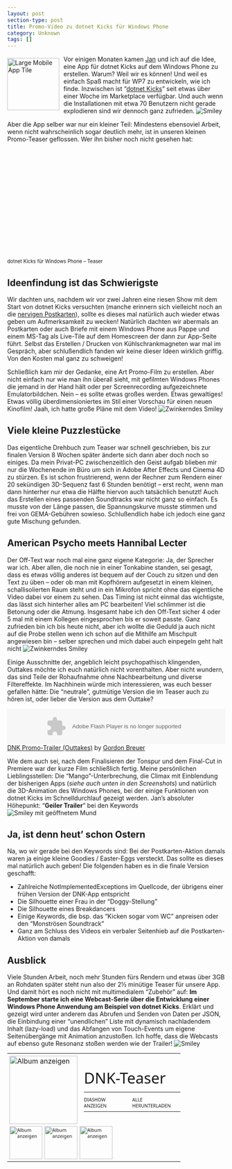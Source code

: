 ```yaml
---
layout: post
section-type: post
title: Promo-Video zu dotnet Kicks für Windows Phone
category: Unknown
tags: []
---
```

<p><img style="background-image: none; margin: 6px 10px 0px 0px; padding-left: 0px; padding-right: 0px; display: inline; float: left; padding-top: 0px; border: 0px;" title="Large Mobile App Tile" src="http://anheledirwp.blob.core.windows.net/wordpress/2011/08/Large-Mobile-App-Tile.png" border="0" alt="Large Mobile App Tile" width="120" height="120" align="left" />Vor einigen Monaten kamen <a href="http://blog.jan-welker.de/">Jan</a> und ich auf die Idee, eine App f&uuml;r dotnet Kicks auf dem Windows Phone zu erstellen. Warum? Weil wir es k&ouml;nnen! Und weil es einfach Spa&szlig; macht f&uuml;r WP7 zu entwickeln, wie ich finde. Inzwischen ist &ldquo;<a href="/page/APP-dotnet-Kicks.aspx">dotnet Kicks</a>&rdquo; seit etwas &uuml;ber einer Woche im Marketplace verf&uuml;gbar. Und auch wenn die Installationen mit etwa 70 Benutzern nicht gerade explodieren sind wir dennoch ganz zufrieden. <img class="wlEmoticon wlEmoticon-smile" style="border-style: none;" src="http://anheledirwp.blob.core.windows.net/wordpress/2011/08/wlEmoticon-smile1.png" alt="Smiley" /></p>
<p>Aber die App selber war nur ein kleiner Teil: Mindestens ebensoviel Arbeit, wenn nicht wahrscheinlich sogar deutlich mehr, ist in unseren kleinen Promo-Teaser geflossen. Wer ihn bisher noch nicht gesehen hat:</p>
<div id="scid:5737277B-5D6D-4f48-ABFC-DD9C333F4C5D:5a20c757-f57d-4f3c-878b-ec2b10147526" class="wlWriterEditableSmartContent" style="margin: 0px; display: inline; float: none; padding: 0px;">
<div>
<object width="448" height="252">
<param name="movie" value="http://www.youtube.com/v/2B_9f0MXxhQ?hl=en&amp;hd=1" /><embed type="application/x-shockwave-flash" width="448" height="252" src="http://www.youtube.com/v/2B_9f0MXxhQ?hl=en&amp;hd=1"/>
</object>
</div>
<div style="width: 448px; clear: both; font-size: .8em;">dotnet Kicks f&uuml;r Windows Phone &ndash; Teaser</div>
</div>
<h2>Ideenfindung ist das Schwierigste</h2>
<p>Wir dachten uns, nachdem wir vor zwei Jahren eine riesen Show mit dem Start von dotnet Kicks versuchten (manche erinnern sich vielleicht noch an die <a href="/post/2009/03/19/Mea-culpa-mea-culpa-mea-maxima-culpa.aspx">nervigen Postkarten</a>), sollte es dieses mal nat&uuml;rlich auch wieder etwas geben um Aufmerksamkeit zu wecken! Nat&uuml;rlich dachten wir abermals an Postkarten oder auch Briefe mit einem Windows Phone aus Pappe und einem MS-Tag als Live-Tile auf dem Homescreen der dann zur App-Seite f&uuml;hrt. Selbst das Erstellen / Drucken von K&uuml;hlschrankmagneten war mal im Gespr&auml;ch, aber schlu&szlig;endlich fanden wir keine dieser Ideen wirklich griffig. Von den Kosten mal ganz zu schweigen!</p>
<p>Schlie&szlig;lich kam mir der Gedanke, eine Art Promo-Film zu erstellen. Aber nicht einfach nur wie man ihn &uuml;berall sieht, mit gefilmten Windows Phones die jemand in der Hand h&auml;lt oder per Screenrecording aufgezeichnete Emulatorbildchen. Nein &ndash; es sollte etwas gro&szlig;es werden. Etwas gewaltiges! Etwas v&ouml;llig &uuml;berdimensioniertes im Stil einer Vorschau f&uuml;r einen neuen Kinofilm! Jaah, ich hatte gro&szlig;e Pl&auml;ne mit dem Video! <img class="wlEmoticon wlEmoticon-winkingsmile" style="border-style: none;" src="http://anheledirwp.blob.core.windows.net/wordpress/2011/08/wlEmoticon-winkingsmile.png" alt="Zwinkerndes Smiley" /></p>
<h2>Viele kleine Puzzlest&uuml;cke</h2>
<p>Das eigentliche Drehbuch zum Teaser war schnell geschrieben, bis zur finalen Version 8 Wochen sp&auml;ter &auml;nderte sich dann aber doch noch so einiges. Da mein Privat-PC zwischenzeitlich den Geist aufgab blieben mir nur die Wochenende im B&uuml;ro um sich in Adobe After Effects und Cinema 4D zu st&uuml;rzen. Es ist schon frustrierend, wenn der Rechner zum Rendern einer 20 sek&uuml;ndigen 3D-Sequenz fast 6 Stunden ben&ouml;tigt &ndash; erst recht, wenn man dann hinterher nur etwa die H&auml;lfte hiervon auch tats&auml;chlich benutzt! Auch das Erstellen eines passenden Soundtracks war nicht ganz so einfach. Es musste von der L&auml;nge passen, die Spannungskurve musste stimmen und frei von GEMA-Geb&uuml;hren sowieso. Schlu&szlig;endlich habe ich jedoch eine ganz gute Mischung gefunden.</p>
<h2>American Psycho meets Hannibal Lecter</h2>
<p>Der Off-Text war noch mal eine ganz eigene Kategorie: Ja, der Sprecher war ich. Aber allen, die noch nie in einer Tonkabine standen, sei gesagt, dass es etwas v&ouml;llig anderes ist bequem auf der Couch zu sitzen und den Text zu &uuml;ben &ndash; oder ob man mit Kopfh&ouml;rern aufgesetzt in einem kleinen, schallisolierten Raum steht und in ein Mikrofon spricht ohne das eigentliche Video dabei vor einem zu sehen. Das Timing ist nicht einmal das wichtigste, das l&auml;sst sich hinterher alles am PC bearbeiten! Viel schlimmer ist die Betonung oder die Atmung. Insgesamt habe ich den Off-Text sicher 4 oder 5 mal mit einem Kollegen eingesprochen bis er soweit passte. Ganz zufrieden bin ich bis heute nicht, aber ich wollte die Geduld ja auch nicht auf die Probe stellen wenn ich schon auf die Mithilfe am Mischpult angewiesen bin &ndash; selber sprechen und mich dabei auch einpegeln geht halt nicht <img class="wlEmoticon wlEmoticon-winkingsmile" style="border-style: none;" src="http://anheledirwp.blob.core.windows.net/wordpress/2011/08/wlEmoticon-winkingsmile.png" alt="Zwinkerndes Smiley" /></p>
<p>Einige Ausschnitte der, angeblich leicht psychopathisch klingenden, Outtakes m&ouml;chte ich euch nat&uuml;rlich nicht vorenthalten. Aber nicht wundern, das sind Teile der Rohaufnahme ohne Nachbearbeitung und diverse Filtereffekte. Im Nachhinein w&uuml;rde mich interessieren, was euch besser gefallen h&auml;tte: Die &ldquo;neutrale&rdquo;, gutm&uuml;tige Version die im Teaser auch zu h&ouml;ren ist, oder lieber die Version aus dem Outtake?</p>
<p>
<object width="100%" height="81">
<param name="movie" value="http://player.soundcloud.com/player.swf?url=http%3A%2F%2Fapi.soundcloud.com%2Ftracks%2F22295055&amp;show_comments=true&amp;auto_play=false&amp;color=00adff" />
<param name="allowscriptaccess" value="always" /> <embed type="application/x-shockwave-flash" width="100%" height="81" src="http://player.soundcloud.com/player.swf?url=http%3A%2F%2Fapi.soundcloud.com%2Ftracks%2F22295055&amp;show_comments=true&amp;auto_play=false&amp;color=00adff" allowscriptaccess="always"/>
</object>
<span><a href="http://soundcloud.com/gordon-breuer/dnk-trailer-outtakes">DNK Promo-Trailer (Outtakes)</a> by <a href="http://soundcloud.com/gordon-breuer">Gordon Breuer</a></span></p>
<p>Wie dem auch sei, nach dem Finalisieren der Tonspur und dem Final-Cut in Premiere war der kurze Film schlie&szlig;lich fertig. Meine pers&ouml;nlichen Lieblingsstellen: Die &ldquo;Mango&rdquo;-Unterbrechung, die Climax mit Einblendung der bisherigen Apps (<em>siehe auch unten in den Screenshots</em>) und nat&uuml;rlich die 3D-Animation des Windows Phones, bei der einige Funktionen von dotnet Kicks im Schnelldurchlauf gezeigt werden. Jan&rsquo;s absoluter H&ouml;hepunkt: &ldquo;<strong>Geiler Trailer</strong>&rdquo; bei den Keywords <img class="wlEmoticon wlEmoticon-openmouthedsmile" style="border-style: none;" src="http://anheledirwp.blob.core.windows.net/wordpress/2011/08/wlEmoticon-openmouthedsmile.png" alt="Smiley mit ge&ouml;ffnetem Mund" /></p>
<h2>Ja, ist denn heut&rsquo; schon Ostern</h2>
<p>Na, wo wir gerade bei den Keywords sind: Bei der Postkarten-Aktion damals waren ja einige kleine Goodies / Easter-Eggs versteckt. Das sollte es dieses mal nat&uuml;rlich auch geben! Die folgenden haben es in die finale Version geschafft:</p>
<ul>
<li>Zahlreiche NotImplementedExceptions im Quellcode, der &uuml;brigens einer fr&uuml;hen Version der DNK-App entspricht </li>
<li>Die Silhouette einer Frau in der &ldquo;Doggy-Stellung&rdquo; </li>
<li>Die Silhouette eines Breakdancers </li>
<li>Einige Keywords, die bsp. das &ldquo;Kicken sogar vom WC&rdquo; anpreisen oder den &ldquo;Monstr&ouml;sen Soundtrack&rdquo; </li>
<li>Ganz am Schluss des Videos ein verbaler Seitenhieb auf die Postkarten-Aktion von damals </li>
</ul>
<h2>Ausblick</h2>
<p>Viele Stunden Arbeit, noch mehr Stunden f&uuml;rs Rendern und etwas &uuml;ber 3GB an Rohdaten sp&auml;ter steht nun also der 2&frac12; min&uuml;tige Teaser f&uuml;r unsere App. Und damit h&ouml;rt es noch nicht mit multimedialem &ldquo;Zubeh&ouml;r&rdquo; auf: <strong>Im September starte ich eine Webcast-Serie &uuml;ber die Entwicklung einer Windows Phone Anwendung am Beispiel von dotnet Kicks</strong>. Erkl&auml;rt und gezeigt wird unter anderem das Abrufen und Senden von Daten per JSON, die Einbindung einer &ldquo;unendlichen&rdquo; Liste mit dynamisch nachladendem Inhalt (lazy-load) und das Abfangen von Touch-Events um eigene Seiten&uuml;berg&auml;nge mit Animation anzusto&szlig;en. Ich hoffe, dass die Webcasts auf ebenso gute Resonanz sto&szlig;en werden wie der Trailer! <img class="wlEmoticon wlEmoticon-smile" style="border-style: none;" src="http://anheledirwp.blob.core.windows.net/wordpress/2011/08/wlEmoticon-smile1.png" alt="Smiley" /></p>
<div id="scid:66721397-FF69-4ca6-AEC4-17E6B3208830:53f6abac-cd06-42c9-9d56-cf6a0fdb88b5" class="wlWriterEditableSmartContent" style="margin: 0px; display: inline; float: none; padding: 0px;">
<table style="outline: none; border-style: none; margin: 0px; padding: 0px; width: 400px; border-collapse: collapse;" border="0" cellspacing="0" cellpadding="0">
<tbody>
<tr>
<td style="outline: none; border-style: none; margin: 0px; padding: 5px 0px 5px 5px; width: 157px; vertical-align: bottom;" colspan="2"><a style="outline: none; border-style: none; margin: 0px; padding: 0px;" href="https://skydrive.live.com/redir.aspx?cid=05e2b49731ef1d07&amp;page=play&amp;resid=5E2B49731EF1D07!20736&amp;parid=5E2B49731EF1D07!20735&amp;type=1&amp;Bsrc=Photomail&amp;Bpub=SDX.Photos&amp;authkey=xl!poU6kzwE%24" target="_blank"> <img style="outline: none; border-style: none; padding: 0px; margin: 0px; border: 0px; background: none; background-image: none; vertical-align: bottom;" title="Album anzeigen" src="http://anheledirwp.blob.core.windows.net/wordpress/2011/08/106662514948A8356Db9a09f0c-1222-47dc-a1c3-c1eb1388c06f.png" border="0" alt="Album anzeigen" width="157" height="157" /></a></td>
<td style="vertical-align: middle; margin: 0px; padding: 5px 5px 5px 0px; outline: none; border-style: none; width: 223px;" colspan="3">
<div style="margin-left: 10px; top: -3%;">
<div style="width: 223px; overflow: visible;"><a style="text-decoration: none;" href="https://skydrive.live.com/redir.aspx?cid=05e2b49731ef1d07&amp;page=browse&amp;resid=5E2B49731EF1D07!20735&amp;type=5&amp;authkey=xl!poU6kzwE%24&amp;Bsrc=Photomail&amp;Bpub=SDX.Photos" target="_blank"><span style="line-height: 1.26em; padding: 0px; width: 223px; font-size: 26pt; font-family: 'Segoe UI', helvetica, arial, sans-serif;">DNK-Teaser</span></a></div>
<div style="padding: 10px 0px 0px 0px; margin: 0px;">
<table style="margin: 0px; padding: 0px; outline: none; border-style: none; border-collapse: collapse; width: auto;" border="0" cellspacing="0" cellpadding="0">
<tbody>
<tr>
<td style="vertical-align: top; outline: none; border-style: none; margin: 0px; padding: 10px 15px 6px 0px;"><a style="font-family: 'Segoe UI', helvetica, arial, sans-serif; font-size: 8pt; outline: none; border-style: none; text-decoration: none; padding: 0px; margin: 0px;" href="https://skydrive.live.com/redir.aspx?cid=05e2b49731ef1d07&amp;page=play&amp;resid=5E2B49731EF1D07!20735&amp;type=5&amp;authkey=xl!poU6kzwE%24&amp;Bsrc=Photomail&amp;Bpub=SDX.Photos" target="_blank">DIASHOW ANZEIGEN</a></td>
<td style="vertical-align: top; outline: none; border-style: none; margin: 0px; padding: 10px 0px 6px 0px;"><a style="font-family: 'Segoe UI', helvetica, arial, sans-serif; font-size: 8pt; outline: none; border-style: none; text-decoration: none; padding: 0px; margin: 0px;" href="https://skydrive.live.com/redir.aspx?cid=05e2b49731ef1d07&amp;page=downloadphotos&amp;resid=5E2B49731EF1D07!20735&amp;type=5&amp;Bsrc=Photomail&amp;Bpub=SDX.Photos&amp;authkey=xl!poU6kzwE%24" target="_blank">ALLE HERUNTERLADEN</a></td>
</tr>
</tbody>
</table>
</div>
</div>
</td>
</tr>
<tr>
<td style="vertical-align: bottom; outline: none; border-style: none; padding: 0px 5px 5px 5px; margin: 0px; width: 76px; height: 76px;"><a style="font-family: 'Segoe UI', helvetica, arial, sans-serif; font-size: 8pt; outline: none; border-style: none; text-decoration: none; padding: 0px; margin: 0px;" href="https://skydrive.live.com/redir.aspx?cid=05e2b49731ef1d07&amp;page=play&amp;resid=5E2B49731EF1D07!20737&amp;parid=5E2B49731EF1D07!20735&amp;type=1&amp;Bsrc=Photomail&amp;Bpub=SDX.Photos&amp;authkey=xl!poU6kzwE%24" target="_blank"><img style="outline: none; border-style: none; padding: 0px; margin: 0px; border: 0px; background: none; background-image: none; vertical-align: bottom;" title="Album anzeigen" src="http://anheledirwp.blob.core.windows.net/wordpress/2011/08/7678406703B422267.png" border="0" alt="Album anzeigen" width="76" height="76" /></a></td>
<td style="vertical-align: bottom; outline: none; border-style: none; padding: 0px 5px 5px 0px; margin: 0px; width: 76px; height: 76px;"><a style="font-family: 'Segoe UI', helvetica, arial, sans-serif; font-size: 8pt; outline: none; border-style: none; text-decoration: none; padding: 0px; margin: 0px;" href="https://skydrive.live.com/redir.aspx?cid=05e2b49731ef1d07&amp;page=play&amp;resid=5E2B49731EF1D07!20738&amp;parid=5E2B49731EF1D07!20735&amp;type=1&amp;Bsrc=Photomail&amp;Bpub=SDX.Photos&amp;authkey=xl!poU6kzwE%24" target="_blank"><img style="outline: none; border-style: none; padding: 0px; margin: 0px; border: 0px; background: none; background-image: none; vertical-align: bottom;" title="Album anzeigen" src="http://anheledirwp.blob.core.windows.net/wordpress/2011/08/417946173018981D.png" border="0" alt="Album anzeigen" width="76" height="76" /></a></td>
<td style="vertical-align: bottom; outline: none; border-style: none; padding: 0px 5px 5px 0px; margin: 0px; width: 76px; height: 76px;"><a style="font-family: 'Segoe UI', helvetica, arial, sans-serif; font-size: 8pt; outline: none; border-style: none; text-decoration: none; padding: 0px; margin: 0px;" href="https://skydrive.live.com/redir.aspx?cid=05e2b49731ef1d07&amp;page=play&amp;resid=5E2B49731EF1D07!20739&amp;parid=5E2B49731EF1D07!20735&amp;type=1&amp;Bsrc=Photomail&amp;Bpub=SDX.Photos&amp;authkey=xl!poU6kzwE%24" target="_blank"><img style="outline: none; border-style: none; padding: 0px; margin: 0px; border: 0px; background: none; background-image: none; vertical-align: bottom;" title="Album anzeigen" src="http://anheledirwp.blob.core.windows.net/wordpress/2011/08/4328470921B2715AA.png" border="0" alt="Album anzeigen" width="76" height="76" /></a></td>
<td style="vertical-align: bottom; outline: none; border-style: none; padding: 0px 5px 5px 0px; margin: 0px; width: 76px; height: 76px;">&nbsp;</td>
<td style="vertical-align: bottom; outline: none; border-style: none; padding: 0px 5px 5px 0px; margin: 0px; width: 76px; height: 76px;">&nbsp;</td>
</tr>
</tbody>
</table>
</div>
